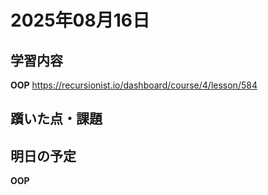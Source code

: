 # 2025年08月16日

## 学習内容
**OOP**
https://recursionist.io/dashboard/course/4/lesson/584



## 躓いた点・課題

## 明日の予定
**OOP**
